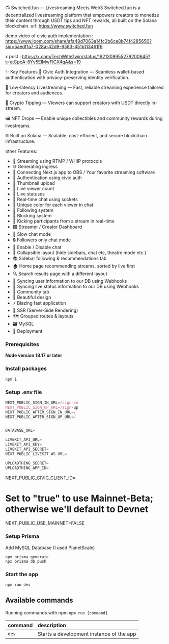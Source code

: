 📺 Switched.fun — Livestreaming Meets Web3
Switched.fun is a decentralized livestreaming platform that empowers creators to monetize their content through USDT tips and NFT rewards, all built on the Solana blockchain.
 url: https://www.switched.fun
 
demo video of civic auth implementation : https://www.loom.com/share/afa48d7063a14fc3b6ce8b74f4285650?sid=5aedf1a7-028a-42d9-9583-451b113461f6

x post : https://x.com/TechWithGwin/status/1921309955279200645?t=etCpoA-8Yv5ElMwFlCX4qA&s=19

✨ Key Features
🔐 Civic Auth Integration — Seamless wallet-based authentication with privacy-preserving identity verification.

🎥 Low-latency Livestreaming — Fast, reliable streaming experience tailored for creators and audiences.

💸 Crypto Tipping — Viewers can support creators with USDT directly in-stream.

🖼️ NFT Drops — Enable unique collectibles and community rewards during livestreams.

🌐 Built on Solana — Scalable, cost-efficient, and secure blockchain infrastructure.

other Features:

- 📡 Streaming using RTMP / WHIP protocols
- 🌐 Generating ingress
- 🔗 Connecting Next.js app to OBS / Your favorite streaming software
- 🔐 Authentication using civic auth
- 📸 Thumbnail upload
- 👀 Live viewer count
- 🚦 Live statuses
- 💬 Real-time chat using sockets
- 🎨 Unique color for each viewer in chat
- 👥 Following system
- 🚫 Blocking system
- 👢 Kicking participants from a stream in real-time
- 🎛️ Streamer / Creator Dashboard
- 🐢 Slow chat mode
- 🔒 Followers only chat mode
- 📴 Enable / Disable chat
- 🔽 Collapsible layout (hide sidebars, chat etc, theatre mode etc.)
- 📚 Sidebar following & recommendations tab
- 🏠 Home page recommending streams, sorted by live first
- 🔍 Search results page with a different layout
- 🔄 Syncing user information to our DB using Webhooks
- 📡 Syncing live status information to our DB using Webhooks
- 🤝 Community tab
- 🎨 Beautiful design
- ⚡ Blazing fast application
- 📄 SSR (Server-Side Rendering)
- 🗺️ Grouped routes & layouts
- 🗃️ MySQL
- 🚀 Deployment

### Prerequisites

**Node version 18.17 or later**

### Install packages

```shell
npm i
```

### Setup .env file

```js
NEXT_PUBLIC_SIGN_IN_URL=/sign-in
NEXT_PUBLIC_SIGN_UP_URL=/sign-up
NEXT_PUBLIC_AFTER_SIGN_IN_URL=/
NEXT_PUBLIC_AFTER_SIGN_UP_URL=/


DATABASE_URL=

LIVEKIT_API_URL=
LIVEKIT_API_KEY=
LIVEKIT_API_SECRET=
NEXT_PUBLIC_LIVEKIT_WS_URL=

UPLOADTHING_SECRET=
UPLOADTHING_APP_ID=
```

<!-- civic auth -->

NEXT_PUBLIC_CIVIC_CLIENT_ID=

# Set to "true" to use Mainnet‑Beta; otherwise we'll default to Devnet

NEXT_PUBLIC_USE_MAINNET=FALSE

### Setup Prisma

Add MySQL Database (I used PlanetScale)

```shell
npx prisma generate
npx prisma db push

```

### Start the app

```shell
npm run dev
```

## Available commands

Running commands with npm `npm run [command]`

| command | description                              |
| :------ | :--------------------------------------- |
| `dev`   | Starts a development instance of the app |
